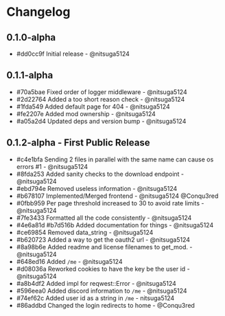 # Changelog

## 0.1.0-alpha

- #dd0cc9f Initial release - @nitsuga5124

## 0.1.1-alpha

- #70a5bae Fixed order of logger middleware - @nitsuga5124
- #2d22764 Added a too short reason check - @nitsuga5124
- #1fda549 Added default page for 404 - @nitsuga5124
- #fe2207e Added mod ownership - @nitsuga5124
- #a05a2d4 Updated deps and version bump - @nitsuga5124

## 0.1.2-alpha - First Public Release

- #c4e1bfa Sending 2 files in parallel with the same name can cause os errors #1 - @nitsuga5124
- #8fda253 Added sanity checks to the download endpoint - @nitsuga5124
- #ebd794e Removed useless information - @nitsuga5124
- #b678107 Implemented/Merged frontend - @nitsuga5124 @Conqu3red
- #0fbb959 Per page threshold increased to 30 to avoid rate limits - @nitsuga5124
- #7fe3433 Formatted all the code consistently - @nitsuga5124
- #4e6a81d #b7d516b Added documentation for things - @nitsuga5124
- #ce69854 Removed data_string - @nitsuga5124
- #b620723 Added a way to get the oauth2 url - @nitsuga5124
- #8a98b6e Added readme and license filenames to get_mod. - @nitsuga5124
- #648ed16 Added `/me` - @nitsuga5124
- #d08036a Reworked cookies to have the key be the user id - @nitsuga5124
- #a8b4df2 Added impl for reqwest::Error - @nitsuga5124
- #596eea0 Added discord information to `/me` - @nitsuga5124
- #74ef62c Added user id as a string in `/me` - nitsuga5124
- #86addbd Changed the login redirects to home - @Conqu3red
